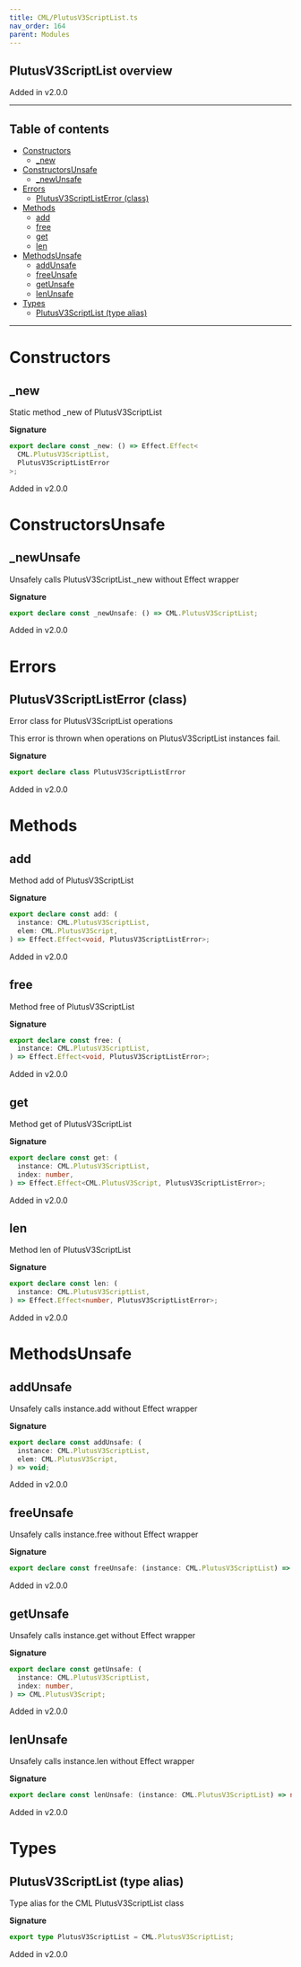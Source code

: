 ```yaml
---
title: CML/PlutusV3ScriptList.ts
nav_order: 164
parent: Modules
---
```


## PlutusV3ScriptList overview

Added in v2.0.0

---

<h2 class="text-delta">Table of contents</h2>

- [Constructors](#constructors)
  - [\_new](#_new)
- [ConstructorsUnsafe](#constructorsunsafe)
  - [\_newUnsafe](#_newunsafe)
- [Errors](#errors)
  - [PlutusV3ScriptListError (class)](#plutusv3scriptlisterror-class)
- [Methods](#methods)
  - [add](#add)
  - [free](#free)
  - [get](#get)
  - [len](#len)
- [MethodsUnsafe](#methodsunsafe)
  - [addUnsafe](#addunsafe)
  - [freeUnsafe](#freeunsafe)
  - [getUnsafe](#getunsafe)
  - [lenUnsafe](#lenunsafe)
- [Types](#types)
  - [PlutusV3ScriptList (type alias)](#plutusv3scriptlist-type-alias)

---

# Constructors

## \_new

Static method \_new of PlutusV3ScriptList

**Signature**

```ts
export declare const _new: () => Effect.Effect<
  CML.PlutusV3ScriptList,
  PlutusV3ScriptListError
>;
```

Added in v2.0.0

# ConstructorsUnsafe

## \_newUnsafe

Unsafely calls PlutusV3ScriptList.\_new without Effect wrapper

**Signature**

```ts
export declare const _newUnsafe: () => CML.PlutusV3ScriptList;
```

Added in v2.0.0

# Errors

## PlutusV3ScriptListError (class)

Error class for PlutusV3ScriptList operations

This error is thrown when operations on PlutusV3ScriptList instances fail.

**Signature**

```ts
export declare class PlutusV3ScriptListError
```

Added in v2.0.0

# Methods

## add

Method add of PlutusV3ScriptList

**Signature**

```ts
export declare const add: (
  instance: CML.PlutusV3ScriptList,
  elem: CML.PlutusV3Script,
) => Effect.Effect<void, PlutusV3ScriptListError>;
```

Added in v2.0.0

## free

Method free of PlutusV3ScriptList

**Signature**

```ts
export declare const free: (
  instance: CML.PlutusV3ScriptList,
) => Effect.Effect<void, PlutusV3ScriptListError>;
```

Added in v2.0.0

## get

Method get of PlutusV3ScriptList

**Signature**

```ts
export declare const get: (
  instance: CML.PlutusV3ScriptList,
  index: number,
) => Effect.Effect<CML.PlutusV3Script, PlutusV3ScriptListError>;
```

Added in v2.0.0

## len

Method len of PlutusV3ScriptList

**Signature**

```ts
export declare const len: (
  instance: CML.PlutusV3ScriptList,
) => Effect.Effect<number, PlutusV3ScriptListError>;
```

Added in v2.0.0

# MethodsUnsafe

## addUnsafe

Unsafely calls instance.add without Effect wrapper

**Signature**

```ts
export declare const addUnsafe: (
  instance: CML.PlutusV3ScriptList,
  elem: CML.PlutusV3Script,
) => void;
```

Added in v2.0.0

## freeUnsafe

Unsafely calls instance.free without Effect wrapper

**Signature**

```ts
export declare const freeUnsafe: (instance: CML.PlutusV3ScriptList) => void;
```

Added in v2.0.0

## getUnsafe

Unsafely calls instance.get without Effect wrapper

**Signature**

```ts
export declare const getUnsafe: (
  instance: CML.PlutusV3ScriptList,
  index: number,
) => CML.PlutusV3Script;
```

Added in v2.0.0

## lenUnsafe

Unsafely calls instance.len without Effect wrapper

**Signature**

```ts
export declare const lenUnsafe: (instance: CML.PlutusV3ScriptList) => number;
```

Added in v2.0.0

# Types

## PlutusV3ScriptList (type alias)

Type alias for the CML PlutusV3ScriptList class

**Signature**

```ts
export type PlutusV3ScriptList = CML.PlutusV3ScriptList;
```

Added in v2.0.0

